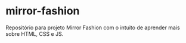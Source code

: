 # mirror-fashion
Repositório para projeto Mirror Fashion com o intuito de aprender mais sobre HTML, CSS e JS.
